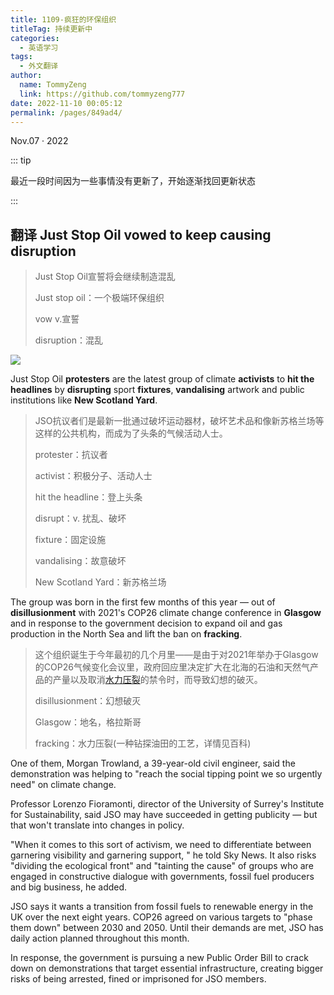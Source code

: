 ```yaml
---
title: 1109-疯狂的环保组织
titleTag: 持续更新中
categories: 
  - 英语学习
tags: 
  - 外文翻译
author: 
  name: TommyZeng
  link: https://github.com/tommyzeng777
date: 2022-11-10 00:05:12
permalink: /pages/849ad4/
---
```


Nov.07 · 2022

::: tip

最近一段时间因为一些事情没有更新了，开始逐渐找回更新状态

:::

## 翻译 Just Stop Oil vowed to keep causing disruption

> Just Stop Oil宣誓将会继续制造混乱
>
> Just stop oil：一个极端环保组织
>
> vow v.宣誓
>
> disruption：混乱

![](https://gcore.jsdelivr.net/gh/TommyZeng777/picgo/img/202211100026285.png)

Just Stop Oil **protesters** are the latest group of climate **activists** to **hit the headlines** by **disrupting** sport **fixtures**, **vandalising** artwork and public institutions like **New Scotland Yard**.<!-- more -->

> JSO抗议者们是最新一批通过破坏运动器材，破坏艺术品和像新苏格兰场等这样的公共机构，而成为了头条的气候活动人士。
>
> protester：抗议者
>
> activist：积极分子、活动人士
>
> hit the headline：登上头条
>
> disrupt：v. 扰乱、破坏
>
> fixture：固定设施
>
> vandalising：故意破坏
>
> New Scotland Yard：新苏格兰场

The group was born in the first few months of this year — out of **disillusionment** with 2021's COP26 climate change conference in **Glasgow** and in response to the government decision to expand oil and gas production in the North Sea and lift the ban on **fracking**.

> 这个组织诞生于今年最初的几个月里——是由于对2021年举办于Glasgow的COP26气候变化会议里，政府回应里决定扩大在北海的石油和天然气产品的产量以及取消[水力压裂](https://baike.baidu.com/item/%E6%B0%B4%E5%8A%9B%E5%8E%8B%E8%A3%82/3883005)的禁令时，而导致幻想的破灭。
>
> disillusionment：幻想破灭
>
> Glasgow：地名，格拉斯哥
>
> fracking：水力压裂(一种钻探油田的工艺，详情见百科)

One of them, Morgan Trowland, a 39-year-old civil engineer, said the demonstration was helping to "reach the social tipping point we so urgently need" on climate change.

Professor Lorenzo Fioramonti, director of the University of Surrey's Institute for Sustainability, said JSO may have succeeded in getting publicity — but that won't translate into changes in policy.

"When it comes to this sort of activism, we need to differentiate between garnering visibility and garnering support, " he told Sky News. It also risks "dividing the ecological front" and "tainting the cause" of groups who are engaged in constructive dialogue with governments, fossil fuel producers and big business, he added.

JSO says it wants a transition from fossil fuels to renewable energy in the UK over the next eight years. COP26 agreed on various targets to "phase them down" between 2030 and 2050. Until their demands are met, JSO has daily action planned throughout this month.

In response, the government is pursuing a new Public Order Bill to crack down on demonstrations that target essential infrastructure, creating bigger risks of being arrested, fined or imprisoned for JSO members.

